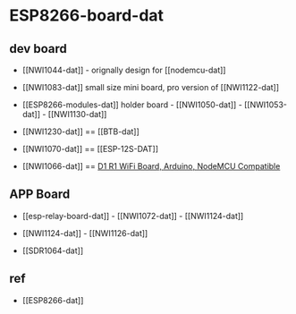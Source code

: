 
# ESP8266-board-dat

## dev board 

- [[NWI1044-dat]] - orignally design for [[nodemcu-dat]]

- [[NWI1083-dat]] small size mini board, pro version of [[NWI1122-dat]]

- [[ESP8266-modules-dat]] holder board - [[NWI1050-dat]] - [[NWI1053-dat]] - [[NWI1130-dat]]

- [[NWI1230-dat]] == [[BTB-dat]]

- [[NWI1070-dat]] == [[ESP-12S-DAT]] 

- [[NWI1066-dat]] == [D1 R1 WiFi Board, Arduino, NodeMCU Compatible](https://www.electrodragon.com/product/d1wifi-arduino-based-board-arduino-nodemcu-compatible/)



## APP Board 

- [[esp-relay-board-dat]] - [[NWI1072-dat]] - [[NWI1124-dat]]

- [[NWI1124-dat]] - [[NWI1126-dat]]

- [[SDR1064-dat]]


## ref 

- [[ESP8266-dat]]